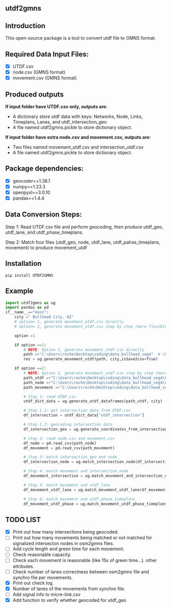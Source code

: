 ## utdf2gmns

## Introduction

This open-source package is a tool to convert utdf file to GMNS format.

## Required Data Input Files:

* [X] UTDF.csv
* [X] node.csv (GMNS format)
* [X] movement.csv (GMNS format)

## **Produced outputs**

**If input folder have UTDF.csv only, outputs are:**

* A dictionary store utdf data with keys: Networks, Node, Links, Timeplans, Lanes, and utdf_intersection_geo
* A file named utdf2gmns.pickle to store dictionary object.

**If input folder have extra node.csv and movement.csv, outputs are:**

* Two files named movement_utdf.csv and intersection_utdf.csv
* A file named utdf2gmns.pickle to store dictionary object.

## **Package dependencies**:

* [X] geocoder==1.38.1
* [X] numpy==1.23.3
* [X] openpyxl==3.0.10
* [X] pandas==1.4.4

## Data Conversion Steps:

Step 1: Read UTDF.csv file and perform geocoding, then produce utdf_geo, utdf_lane, and utdf_phase_timeplans.

Step 2: Match four files (utdf_geo, node, utdf_lane, utdf_pahse_timeplans, movement) to produce movement_utdf

## Installation

`pip install UTDF2GMNS`

## Example

```python
import utdf2gmns as ug
import pandas as pd
if__name__=="main":
    city =" Bullhead City, AZ"
    # option= 1, generate movement_utdf.csv directly
    # option= 2, generate movement_utdf.csv step by step (more flexible)

    option =1

    if option ==1:
        # NOTE: Option 1, generate movement_utdf.csv directly
        path =r"C:\Users\roche\Desktop\coding\data_bullhead_seg4"  # the fold contain UTDF.csv, node.csv and movement.csv
        res = ug.generate_movement_utdf(path, city,isSave2csv=True)

    if option ==2:
        # NOTE: Option 2, generate movement_utdf.csv step by step (more flexible)
        path_utdf =r"C:\Users\roche\Desktop\coding\data_bullhead_seg4\UTDF.csv"
        path_node =r"C:\Users\roche\Desktop\coding\data_bullhead_seg4\node.csv"
        path_movement =r"C:\Users\roche\Desktop\coding\data_bullhead_seg4\movement.csv"

        # Step 1: read UTDF.csv
        utdf_dict_data = ug.generate_utdf_dataframes(path_utdf, city)

        # Step 1.1: get intersection data from UTDF.csv
        df_intersection = utdf_dict_data["utdf_intersection"]

        # Step 1.2: geocoding intersection data
        df_intersection_geo = ug.generate_coordinates_from_intersection(df_intersection)

        # Step 2: read node.csv and movement.csv
        df_node = pd.read_csv(path_node)
        df_movement = pd.read_csv(path_movement)

        # Step 3: match intersection_geo and node
        df_intersection_node = ug.match_intersection_node(df_intersection_geo, df_node)

        # Step 4: match movement and intersection_node
        df_movement_intersection = ug.match_movement_and_intersection_node(df_movement, df_intersection_node)

        # Step 5: match movement and utdf_lane
        df_movement_utdf_lane = ug.match_movement_utdf_lane(df_movement_intersection, utdf_dict_data)

        # Step 6: match movement and utdf_phase_timeplans
        df_movement_utdf_phase = ug.match_movement_utdf_phase_timeplans(df_movement_utdf_lane, utdf_dict_data)

```

## TODO LIST

* [X] Print out how many intersections being geocoded.
* [ ] Print out how many movements being matched or not matched for signalized intersecton nodes in osm2gmns files.
* [ ] Add cycle length and green time for each movement.
* [ ] Check reasonable capacity.
* [ ] Check each movement is reasonable (like 15s of green time...). other attributes.
* [ ] Check number of lanes correctness between osm2gmns file and synchro file per movements.
* [X] Print out check log.
* [X] Number of lanes of the movements from synchro file.
* [ ] Add signal info to micre-link.csv
* [X] Add function to verify whether geocoded for utdf_geo
